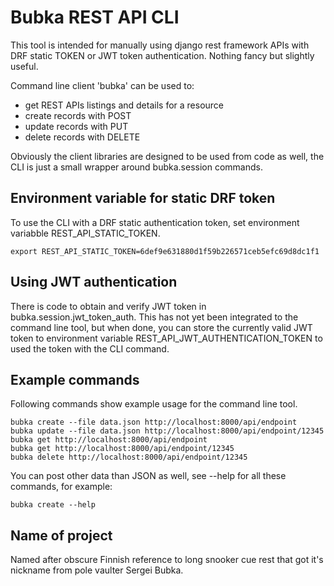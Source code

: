 
Bubka REST API CLI
==================

This tool is intended for manually using django rest framework APIs with DRF static TOKEN or
JWT token authentication. Nothing fancy but slightly useful.

Command line client 'bubka' can be used to:

* get REST APIs listings and details for a resource
* create records with POST
* update records with PUT
* delete records with DELETE

Obviously the client libraries are designed to be used from code as well, the CLI is just
a small wrapper around bubka.session commands.

Environment variable for static DRF token
-----------------------------------------

To use the CLI with a DRF static authentication token, set environment variabble
REST_API_STATIC_TOKEN.

```
export REST_API_STATIC_TOKEN=6def9e631880d1f59b226571ceb5efc69d8dc1f1
```

Using JWT authentication
------------------------

There is code to obtain and verify JWT token in bubka.session.jwt_token_auth. This
has not yet been integrated to the command line tool, but when done, you can store the
currently valid JWT token to environment variable REST_API_JWT_AUTHENTICATION_TOKEN to
used the token with the CLI command.

Example commands
----------------

Following commands show example usage for the command line tool.

```
bubka create --file data.json http://localhost:8000/api/endpoint
bubka update --file data.json http://localhost:8000/api/endpoint/12345
bubka get http://localhost:8000/api/endpoint
bubka get http://localhost:8000/api/endpoint/12345
bubka delete http://localhost:8000/api/endpoint/12345
```

You can post other data than JSON as well, see --help for all these commands, for example:

```
bubka create --help
```

Name of project
---------------

Named after obscure Finnish reference to long snooker cue rest that got it's nickname from
pole vaulter Sergei Bubka.
